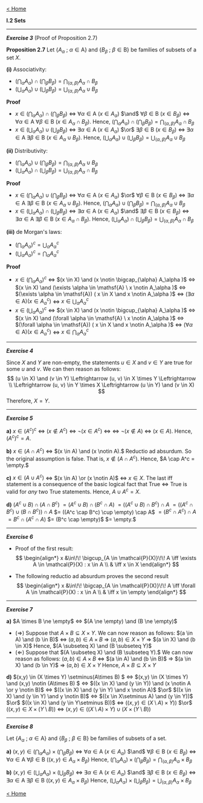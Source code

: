 [< Home](/index.html)



**I.2   Sets**



---

***Exercise 3***
(Proof of Proposition 2.7)

**Proposition 2.7**   Let $\{ A_\alpha\ ;\ \alpha \in \mathsf{A} \}$ and $\{ B_\beta\ ;\ \beta \in \mathsf{B} \}$ be families of subsets of a set $X.$

**(i)** Associativity: 

* $( \bigcap_{\alpha} A_\alpha) \cap ( \bigcap_{\beta} B_\beta ) = \bigcap_{(\alpha, \beta)} A_\alpha \cap B_\beta$ 
* $( \bigcup_{\alpha} A_\alpha ) \cup ( \bigcup_{\beta} B_\beta ) = \bigcup_{(\alpha, \beta)} A_\alpha \cup B_\beta$ 

**Proof** 

* $x \in ( \bigcap_{\alpha} A_\alpha ) \cap ( \bigcap_{\beta} B_\beta )$ $\iff$ $\forall \alpha \in \mathsf{A} \ (x \in A_\alpha)$ $\and$ $\forall \beta \in \mathsf{B}\ (x \in B_\beta)$ $\iff$ $\forall \alpha \in \mathsf{A}\ \forall \beta \in \mathsf{B}\ (x \in A_\alpha \cap B_\beta).$ Hence, $( \bigcap_{\alpha} A_\alpha) \cap ( \bigcap_{\beta} B_\beta ) = \bigcap_{(\alpha, \beta)} A_\alpha \cap B_\beta$
* $x \in ( \bigcup_{\alpha} A_\alpha ) \cup ( \bigcup_{\beta} B_\beta )$ $\iff$ $\exists \alpha \in \mathsf{A} \ (x \in A_\alpha)$ $\or$ $\exists \beta \in \mathsf{B}\ (x \in B_\beta)$ $\iff$ $\exists \alpha \in \mathsf{A}\ \exists \beta \in \mathsf{B}\ (x \in A_\alpha \cup B_\beta).$ Hence, $( \bigcup_{\alpha} A_\alpha) \cup ( \bigcup_{\beta} B_\beta ) = \bigcup_{(\alpha, \beta)} A_\alpha \cup B_\beta$

**(ii)** Distributivity: 

* $( \bigcap_{\alpha} A_\alpha) \cup ( \bigcap_{\beta} B_\beta ) = \bigcap_{(\alpha, \beta)} A_\alpha \cup B_\beta$ 
* $( \bigcup_{\alpha} A_\alpha ) \cap ( \bigcup_{\beta} B_\beta ) = \bigcup_{(\alpha, \beta)} A_\alpha \cap B_\beta$ 

**Proof** 

* $x \in ( \bigcap_{\alpha} A_\alpha ) \cup ( \bigcap_{\beta} B_\beta )$ $\iff$ $\forall \alpha \in \mathsf{A} \ (x \in A_\alpha)$ $\or$ $\forall \beta \in \mathsf{B}\ (x \in B_\beta)$ $\iff$ $\exists \alpha \in \mathsf{A}\ \exists \beta \in \mathsf{B}\ (x \in A_\alpha \cup B_\beta).$ Hence, $( \bigcap_{\alpha} A_\alpha) \cup ( \bigcap_{\beta} B_\beta ) = \bigcap_{(\alpha, \beta)} A_\alpha \cup B_\beta$
* $x \in ( \bigcup_{\alpha} A_\alpha ) \cap ( \bigcup_{\beta} B_\beta )$ $\iff$ $\exists \alpha \in \mathsf{A} \ (x \in A_\alpha)$ $\and$ $\exists \beta \in \mathsf{B}\ (x \in B_\beta)$ $\iff$ $\exists \alpha \in \mathsf{A}\ \exists \beta \in \mathsf{B}\ (x \in A_\alpha \cap B_\beta).$ Hence, $( \bigcup_{\alpha} A_\alpha) \cap ( \bigcup_{\beta} B_\beta ) = \bigcup_{(\alpha, \beta)} A_\alpha \cap B_\beta$

**(iii)** de Morgan's laws: 

* $( \bigcap_{\alpha} A_\alpha)^c = \bigcup_{\alpha} A_\alpha^c$ 
* $( \bigcup_{\alpha} A_\alpha)^c = \bigcap_{\alpha} A_\alpha^c$ 

**Proof** 

* $x \in (\bigcap_{\alpha} A_\alpha)^c$ $\iff$ $(x \in X) \and (x \notin \bigcap_{\alpha} A_\alpha )$ $\iff$ $(x \in X) \and (\exists \alpha \in \mathsf{A} \ x \notin A_\alpha )$ $\iff$ $(\exists \alpha \in \mathsf{A}) ( x \in X \and x \notin A_\alpha )$ $\iff$ $(\exists \alpha \in \mathsf{A}) ( x \in A_\alpha^c )$ $\iff$ $x \in \bigcup_{\alpha} A_\alpha^c$ 
* $x \in (\bigcup_{\alpha} A_\alpha)^c$ $\iff$ $(x \in X) \and (x \notin \bigcup_{\alpha} A_\alpha )$ $\iff$ $(x \in X) \and (\forall \alpha \in \mathsf{A} \ x \notin A_\alpha )$ $\iff$ $(\forall \alpha \in \mathsf{A}) ( x \in X \and x \notin A_\alpha )$ $\iff$ $(\forall \alpha \in \mathsf{A}) ( x \in A_\alpha^c )$ $\iff$ $x \in \bigcap_{\alpha} A_\alpha^c$



---

***Exercise 4***

Since $X$ and $Y$ are non-empty, the statements $u \in X$ and $v \in Y$ are true for some $u$ and $v$. We can then reason as follows:
$$
(u \in X) \and (v \in Y) \Leftrightarrow  (u, v) \in X \times Y \Leftrightarrow \\
\Leftrightarrow (u, v) \in Y \times X \Leftrightarrow (u \in Y) \and (v \in X)
$$
Therefore, $X = Y$.



---

***Exercise 5***

**a)**    $x \in (A^c)^c$ $\Leftrightarrow$ $(x \notin A^c)$ $\Leftrightarrow$ $\neg(x \in A^c)$ $\Leftrightarrow$ 
$\Leftrightarrow$ $\neg(x \notin A)$ $\Leftrightarrow$ $(x \in A).$
Hence, $(A^c)^c = A.$



**b)**    $x \in (A \cap A^c)$ $\Leftrightarrow$ $(x \in A) \and (x \notin A).$ 
Reductio ad absurdum. So the original assumption is false. That is, $x \notin (A \cap A^c).$ Hence, $A \cap A^c = \empty.$ 



**c)**    $x \in (A \cup A^c)$ $\Leftrightarrow$ $(x \in A) \or (x \notin A)$ $\Leftrightarrow$ $x \in X.$ 
The last iff statement is a consequence of the basic logical fact that True $\Leftrightarrow$ True is valid for *any* two True statements. 
Hence, $A \cup A^c = X.$ 



**d)**    $(A^c \cup B) \cap (A \cap B^c)$ $= (A^c \cup B) \cap (B^c \cap A)$ $= ((A^c \cup B) \cap B^c) \cap A$ $= ((A^c \cap B^c) \cup (B \cap B^c)) \cap A$ $= ((A^c \cap B^c) \cup \empty) \cap A$ $= (B^c \cap A^c) \cap A$ $= B^c \cap (A^c \cap A)$ $= (B^c \cap \empty)$ $= \empty.$ 





---

***Exercise 6***

* Proof of the first result:
  $$
  \begin{align*}
  x &\in\!\! \bigcup_{A \in \mathcal{P}(X)}\!\! A \iff \exists A \in \mathcal{P}(X) : x \in A \\
  & \iff x \in X
  \end{align*}
  $$
  
* The following reductio ad absurdum proves the second result
  $$
  \begin{align*}
  x &\in\!\! \bigcap_{A \in \mathcal{P}(X)}\!\! A \iff \forall A \in \mathcal{P}(X) : x \in A \\
  & \iff x \in \empty
  \end{align*}
  $$



---

***Exercise 7***

**a)**    $A \times B \ne \empty$  $\Leftrightarrow$  $(A \ne \empty) \and (B \ne \empty)$

* $(\Rightarrow)$ Suppose that  $A \times B \subseteq X \times Y.$ We can now reason as follows: $(a \in A) \and (b \in B)$ $\Leftrightarrow$ $(a,b) \in A \times B$ $\Rightarrow$ $(a,b) \in X \times Y$ $\Rightarrow$ $(a \in X) \and (b \in X)$
  Hence, $(A \subseteq X) \and (B \subseteq Y)$ 
* $(\Leftarrow)$ Suppose that  $(A \subseteq X) \and (B \subseteq Y).$ We can now reason as follows: $(a,b) \in A \times B$ $\Leftrightarrow$ $(a \in A) \and (b \in B)$ $\Rightarrow$ $(a \in X) \and (b \in Y)$ $\Rightarrow$ $(a,b) \in X \times Y$ 
  Hence, $A \times B \subseteq X \times Y$ 

**d)**    $(x,y) \in (X \times Y) \setminus(A\times B) $ $\Leftrightarrow$ $(x,y) \in (X \times Y) \and (x,y) \notin (A\times B) $ $\Leftrightarrow$ $((x \in X) \and (y \in Y)) \and (x \notin A \or y \notin B)$ $\Leftrightarrow$ $((x \in X) \and (y \in Y) \and x \notin A)$ $\or$ $((x \in X) \and (y \in Y) \and y \notin B)$ $\Leftrightarrow$ $((x \in X\setminus A) \and (y \in Y))$ $\or$ $((x \in X) \and (y \in Y\setminus B))$ $\Leftrightarrow$ $((x,y) \in (X\setminus A) \times Y))$ $\or$ $((x,y) \in X \times (Y\setminus B))$ $\Leftrightarrow$ $(x,y) \in ((X\setminus A) \times Y) \cup (X \times (Y\setminus B))$



---

***Exercise 8***

Let $\{ A_\alpha\ ;\ \alpha \in \mathsf{A} \}$ and $\{ B_\beta\ ;\ \beta \in \mathsf{B} \}$ be families of subsets of a set.

**a)**    $(x,y) \in ( \bigcap_{\alpha} A_\alpha ) \times ( \bigcap_{\beta} B_\beta )$ $\iff$ $\forall \alpha \in \mathsf{A} \ (x \in A_\alpha)$ $\and$ $\forall \beta \in \mathsf{B}\ (x \in B_\beta)$ $\iff$ $\forall \alpha \in \mathsf{A}\ \forall \beta \in \mathsf{B}\ ((x,y) \in A_\alpha \times B_\beta)$ 
Hence, $( \bigcap_{\alpha} A_\alpha) \times ( \bigcap_{\beta} B_\beta ) = \bigcap_{(\alpha, \beta)} A_\alpha \times B_\beta$ 

**b)**    $(x,y) \in ( \bigcup_{\alpha} A_\alpha ) \times ( \bigcup_{\beta} B_\beta )$ $\iff$ $\exists \alpha \in \mathsf{A} \ (x \in A_\alpha)$ $\and$ $\exists \beta \in \mathsf{B}\ (x \in B_\beta)$ $\iff$ $\exists \alpha \in \mathsf{A}\ \exists \beta \in \mathsf{B}\ ((x,y) \in A_\alpha \times B_\beta)$ 
Hence, $( \bigcup_{\alpha} A_\alpha) \times ( \bigcup_{\beta} B_\beta ) = \bigcup_{(\alpha, \beta)} A_\alpha \times B_\beta$



[< Home](/index.html)

